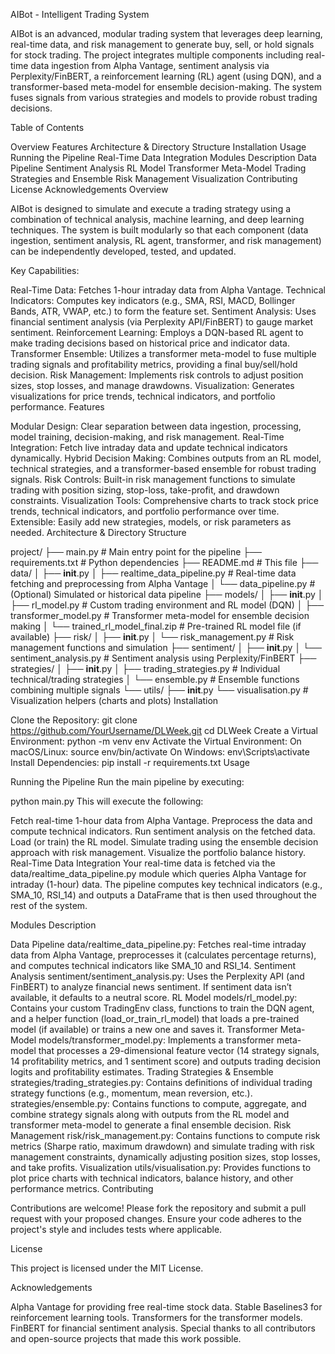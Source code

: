 AIBot - Intelligent Trading System

AIBot is an advanced, modular trading system that leverages deep learning, real-time data, and risk management to generate buy, sell, or hold signals for stock trading. The project integrates multiple components including real-time data ingestion from Alpha Vantage, sentiment analysis via Perplexity/FinBERT, a reinforcement learning (RL) agent (using DQN), and a transformer-based meta-model for ensemble decision-making. The system fuses signals from various strategies and models to provide robust trading decisions.

Table of Contents

Overview
Features
Architecture & Directory Structure
Installation
Usage
Running the Pipeline
Real-Time Data Integration
Modules Description
Data Pipeline
Sentiment Analysis
RL Model
Transformer Meta-Model
Trading Strategies and Ensemble
Risk Management
Visualization
Contributing
License
Acknowledgements
Overview

AIBot is designed to simulate and execute a trading strategy using a combination of technical analysis, machine learning, and deep learning techniques. The system is built modularly so that each component (data ingestion, sentiment analysis, RL agent, transformer, and risk management) can be independently developed, tested, and updated.

Key Capabilities:

Real-Time Data: Fetches 1-hour intraday data from Alpha Vantage.
Technical Indicators: Computes key indicators (e.g., SMA, RSI, MACD, Bollinger Bands, ATR, VWAP, etc.) to form the feature set.
Sentiment Analysis: Uses financial sentiment analysis (via Perplexity API/FinBERT) to gauge market sentiment.
Reinforcement Learning: Employs a DQN-based RL agent to make trading decisions based on historical price and indicator data.
Transformer Ensemble: Utilizes a transformer meta-model to fuse multiple trading signals and profitability metrics, providing a final buy/sell/hold decision.
Risk Management: Implements risk controls to adjust position sizes, stop losses, and manage drawdowns.
Visualization: Generates visualizations for price trends, technical indicators, and portfolio performance.
Features

Modular Design: Clear separation between data ingestion, processing, model training, decision-making, and risk management.
Real-Time Integration: Fetch live intraday data and update technical indicators dynamically.
Hybrid Decision Making: Combines outputs from an RL model, technical strategies, and a transformer-based ensemble for robust trading signals.
Risk Controls: Built-in risk management functions to simulate trading with position sizing, stop-loss, take-profit, and drawdown constraints.
Visualization Tools: Comprehensive charts to track stock price trends, technical indicators, and portfolio performance over time.
Extensible: Easily add new strategies, models, or risk parameters as needed.
Architecture & Directory Structure

project/
├── main.py                      # Main entry point for the pipeline
├── requirements.txt             # Python dependencies
├── README.md                    # This file
├── data/
│   ├── __init__.py
│   ├── realtime_data_pipeline.py  # Real-time data fetching and preprocessing from Alpha Vantage
│   └── data_pipeline.py         # (Optional) Simulated or historical data pipeline
├── models/
│   ├── __init__.py
│   ├── rl_model.py              # Custom trading environment and RL model (DQN)
│   ├── transformer_model.py     # Transformer meta-model for ensemble decision making
│   └── trained_rl_model_final.zip  # Pre-trained RL model file (if available)
├── risk/
│   ├── __init__.py
│   └── risk_management.py       # Risk management functions and simulation
├── sentiment/
│   ├── __init__.py
│   └── sentiment_analysis.py    # Sentiment analysis using Perplexity/FinBERT
├── strategies/
│   ├── __init__.py
│   ├── trading_strategies.py    # Individual technical/trading strategies
│   └── ensemble.py              # Ensemble functions combining multiple signals
└── utils/
    ├── __init__.py
    └── visualisation.py         # Visualization helpers (charts and plots)
Installation

Clone the Repository:
git clone https://github.com/YourUsername/DLWeek.git
cd DLWeek
Create a Virtual Environment:
python -m venv env
Activate the Virtual Environment:
On macOS/Linux:
source env/bin/activate
On Windows:
env\Scripts\activate
Install Dependencies:
pip install -r requirements.txt
Usage

Running the Pipeline
Run the main pipeline by executing:

python main.py
This will execute the following:

Fetch real-time 1-hour data from Alpha Vantage.
Preprocess the data and compute technical indicators.
Run sentiment analysis on the fetched data.
Load (or train) the RL model.
Simulate trading using the ensemble decision approach with risk management.
Visualize the portfolio balance history.
Real-Time Data Integration
Your real-time data is fetched via the data/realtime_data_pipeline.py module which queries Alpha Vantage for intraday (1-hour) data. The pipeline computes key technical indicators (e.g., SMA_10, RSI_14) and outputs a DataFrame that is then used throughout the rest of the system.

Modules Description

Data Pipeline
data/realtime_data_pipeline.py:
Fetches real-time intraday data from Alpha Vantage, preprocesses it (calculates percentage returns), and computes technical indicators like SMA_10 and RSI_14.
Sentiment Analysis
sentiment/sentiment_analysis.py:
Uses the Perplexity API (and FinBERT) to analyze financial news sentiment. If sentiment data isn’t available, it defaults to a neutral score.
RL Model
models/rl_model.py:
Contains your custom TradingEnv class, functions to train the DQN agent, and a helper function (load_or_train_rl_model) that loads a pre-trained model (if available) or trains a new one and saves it.
Transformer Meta-Model
models/transformer_model.py:
Implements a transformer meta-model that processes a 29-dimensional feature vector (14 strategy signals, 14 profitability metrics, and 1 sentiment score) and outputs trading decision logits and profitability estimates.
Trading Strategies & Ensemble
strategies/trading_strategies.py:
Contains definitions of individual trading strategy functions (e.g., momentum, mean reversion, etc.).
strategies/ensemble.py:
Contains functions to compute, aggregate, and combine strategy signals along with outputs from the RL model and transformer meta-model to generate a final ensemble decision.
Risk Management
risk/risk_management.py:
Contains functions to compute risk metrics (Sharpe ratio, maximum drawdown) and simulate trading with risk management constraints, dynamically adjusting position sizes, stop losses, and take profits.
Visualization
utils/visualisation.py:
Provides functions to plot price charts with technical indicators, balance history, and other performance metrics.
Contributing

Contributions are welcome! Please fork the repository and submit a pull request with your proposed changes. Ensure your code adheres to the project's style and includes tests where applicable.

License

This project is licensed under the MIT License.

Acknowledgements

Alpha Vantage for providing free real-time stock data.
Stable Baselines3 for reinforcement learning tools.
Transformers for the transformer models.
FinBERT for financial sentiment analysis.
Special thanks to all contributors and open-source projects that made this work possible.
